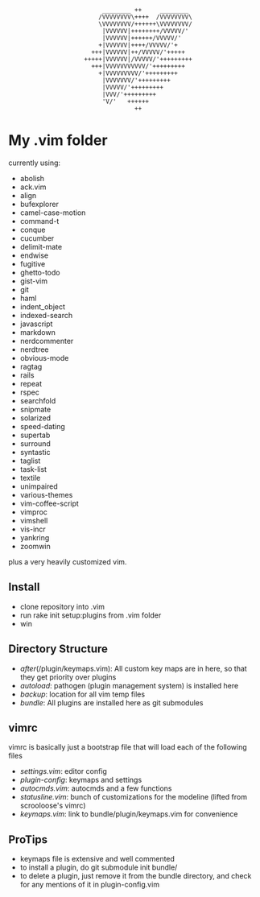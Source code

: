 


                              ________ ++     ________
                             /VVVVVVVV\++++  /VVVVVVVV\
                             \VVVVVVVV/++++++\VVVVVVVV/
                              |VVVVVV|++++++++/VVVVV/'
                              |VVVVVV|++++++/VVVVV/'
                             +|VVVVVV|++++/VVVVV/'+
                           +++|VVVVVV|++/VVVVV/'+++++
                         +++++|VVVVVV|/VVVVV/'+++++++++
                           +++|VVVVVVVVVVV/'+++++++++
                             +|VVVVVVVVV/'+++++++++
                              |VVVVVVV/'+++++++++
                              |VVVVV/'+++++++++
                              |VVV/'+++++++++
                              'V/'   ++++++
                                       ++




My .vim folder
==============

currently using:


 - abolish
 - ack.vim
 - align
 - bufexplorer
 - camel-case-motion
 - command-t
 - conque
 - cucumber
 - delimit-mate
 - endwise
 - fugitive
 - ghetto-todo
 - gist-vim
 - git
 - haml
 - indent_object
 - indexed-search
 - javascript
 - markdown
 - nerdcommenter
 - nerdtree
 - obvious-mode
 - ragtag
 - rails
 - repeat
 - rspec
 - searchfold
 - snipmate
 - solarized
 - speed-dating
 - supertab
 - surround
 - syntastic
 - taglist
 - task-list
 - textile
 - unimpaired
 - various-themes
 - vim-coffee-script
 - vimproc
 - vimshell
 - vis-incr
 - yankring
 - zoomwin

plus a very heavily customized vim. 

Install
-------

 - clone repository into .vim
 - run rake init setup:plugins from .vim folder
 - win

Directory Structure
-------------------

 - *after*(/plugin/keymaps.vim): All custom key maps are in here, so that they get priority over plugins
 - *autoload*: pathogen (plugin management system) is installed here
 - *backup*: location for all vim temp files
 - *bundle*: All plugins are installed here as git submodules

vimrc
-----

vimrc is basically just a bootstrap file that will load each of the following files

 - *settings.vim*: editor config
 - *plugin-config*: keymaps and settings
 - *autocmds.vim*: autocmds and a few functions
 - *statusline.vim*: bunch of customizations for the modeline (lifted from scrooloose's vimrc)
 - *keymaps.vim*: link to bundle/plugin/keymaps.vim for convenience

ProTips
-------

 - keymaps file is extensive and well commented
 - to install a plugin, do git submodule init <git path> bundle/<plugin-name>
 - to delete a plugin, just remove it from the bundle directory, and check for any mentions of it in plugin-config.vim
